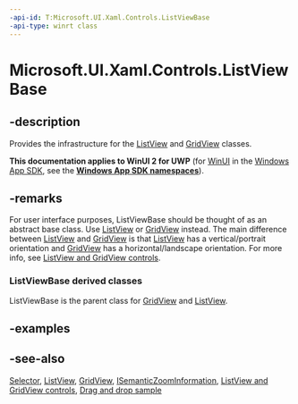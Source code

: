```yaml
---
-api-id: T:Microsoft.UI.Xaml.Controls.ListViewBase
-api-type: winrt class
---
```


<!-- Class syntax.
public class ListViewBase : Windows.UI.Xaml.Controls.Primitives.Selector, Windows.UI.Xaml.Controls.IListViewBase, Windows.UI.Xaml.Controls.IListViewBase2, Windows.UI.Xaml.Controls.IListViewBase3, Windows.UI.Xaml.Controls.IListViewBase4, Windows.UI.Xaml.Controls.IListViewBase5, Windows.UI.Xaml.Controls.ISemanticZoomInformation
-->

# Microsoft.UI.Xaml.Controls.ListViewBase

## -description

Provides the infrastructure for the [ListView](listview.md) and [GridView](gridview.md) classes.

**This documentation applies to WinUI 2 for UWP** (for [WinUI](/windows/apps/winui/winui3/) in the [Windows App SDK](/windows/apps/windows-app-sdk/), see the **[Windows App SDK namespaces](/windows/windows-app-sdk/api/winrt/)**).

## -remarks

For user interface purposes, ListViewBase should be thought of as an abstract base class. Use [ListView](listview.md) or [GridView](gridview.md) instead. The main difference between [ListView](listview.md) and [GridView](gridview.md) is that [ListView](listview.md) has a vertical/portrait orientation and [GridView](gridview.md) has a horizontal/landscape orientation. For more info, see [ListView and GridView controls](/windows/uwp/controls-and-patterns/listview-and-gridview).

### **ListViewBase** derived classes

ListViewBase is the parent class for [GridView](gridview.md) and [ListView](listview.md).

## -examples

## -see-also

[Selector](../microsoft.ui.xaml.controls.primitives/selector.md), [ListView](listview.md), [GridView](gridview.md), [ISemanticZoomInformation](isemanticzoominformation.md), [ListView and GridView controls](/windows/uwp/controls-and-patterns/listview-and-gridview), [Drag and drop sample](https://github.com/Microsoft/Windows-universal-samples/tree/master/Samples/XamlDragAndDrop)
